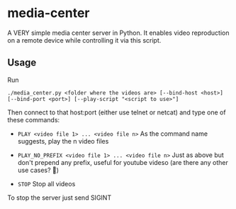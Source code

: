 # media-center

A VERY simple media center server in Python. It enables video reproduction on
a remote device while controlling it via this script.

## Usage

Run

    ./media_center.py <folder where the videos are> [--bind-host <host>]
    [--bind-port <port>] [--play-script "<script to use>"]

Then connect to that host:port (either use telnet or netcat) and type one of
these commands:

- `PLAY <video file 1> ... <video file n>`
  As the command name suggests, play the n video files

- `PLAY_NO_PREFIX <video file 1> ... <video file n>`
  Just as above but don't prepend any prefix, useful for youtube videso
  (are there any other use cases? 🤔)

- `STOP`
  Stop all videos

To stop the server just send SIGINT

